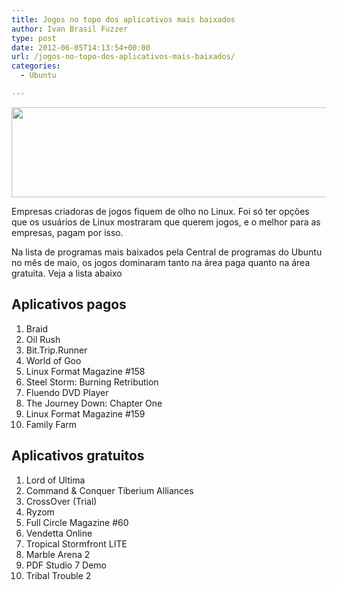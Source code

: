 ```yaml
---
title: Jogos no topo dos aplicativos mais baixados
author: Ivan Brasil Fuzzer
type: post
date: 2012-06-05T14:13:54+00:00
url: /jogos-no-topo-dos-aplicativos-mais-baixados/
categories:
  - Ubuntu

---
```

<p style="text-align: center;">
  <a href="http://www.ubuntero.com.br/wp-content/uploads/2012/06/lord-of-ultima.png"><img class="alignnone  wp-image-3596" title="lord of ultima" src="http://www.ubuntero.com.br/wp-content/uploads/2012/06/lord-of-ultima.png" alt="" width="509" height="144" /></a>
</p>

Empresas criadoras de jogos fiquem de olho no Linux. Foi só ter opções que os usuários de Linux mostraram que querem jogos, e o melhor para as empresas, pagam por isso.

Na lista de programas mais baixados pela Central de programas do Ubuntu no mês de maio, os jogos dominaram tanto na área paga quanto na área gratuita. Veja a lista abaixo

## Aplicativos pagos

  1. Braid
  2. Oil Rush
  3. Bit.Trip.Runner
  4. World of Goo
  5. Linux Format Magazine #158
  6. Steel Storm: Burning Retribution
  7. Fluendo DVD Player
  8. The Journey Down: Chapter One
  9. Linux Format Magazine #159
 10. Family Farm

## Aplicativos gratuitos

  1. Lord of Ultima
  2. Command & Conquer Tiberium Alliances
  3. CrossOver (Trial)
  4. Ryzom
  5. Full Circle Magazine #60
  6. Vendetta Online
  7. Tropical Stormfront LITE
  8. Marble Arena 2
  9. PDF Studio 7 Demo
 10. Tribal Trouble 2